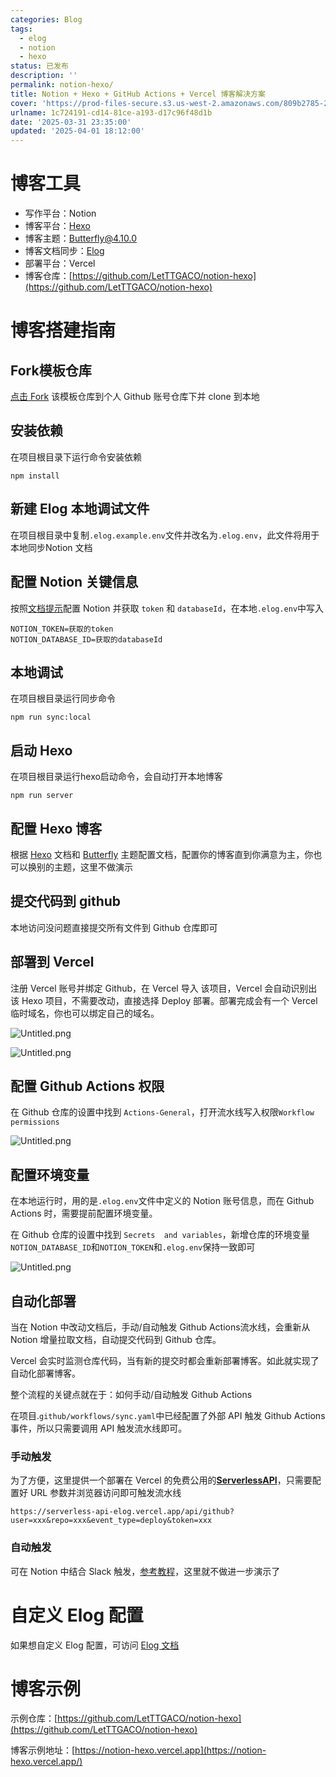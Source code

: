 ```yaml
---
categories: Blog
tags:
  - elog
  - notion
  - hexo
status: 已发布
description: ''
permalink: notion-hexo/
title: Notion + Hexo + GitHub Actions + Vercel 博客解决方案
cover: 'https://prod-files-secure.s3.us-west-2.amazonaws.com/809b2785-2afd-42d1-9139-e6f17eaa52c1/dc3ab2f7-66cb-4a5c-91bd-0c775b8e2aa5/%E5%B9%BD%E7%81%B5%E5%85%AC%E4%B8%BB.jpg?X-Amz-Algorithm=AWS4-HMAC-SHA256&X-Amz-Content-Sha256=UNSIGNED-PAYLOAD&X-Amz-Credential=ASIAZI2LB466Q5JJ6X4Z%2F20250401%2Fus-west-2%2Fs3%2Faws4_request&X-Amz-Date=20250401T110418Z&X-Amz-Expires=3600&X-Amz-Security-Token=IQoJb3JpZ2luX2VjEFMaCXVzLXdlc3QtMiJGMEQCIEXc7HFWTWA1O29a%2B01cp3sgwY8WJ%2B%2FuyKhsduqut16FAiBNgjgS%2BJX1INnNv5lTZVOGl91hDHraN%2FRDqeLI6cSmXSqIBAi8%2F%2F%2F%2F%2F%2F%2F%2F%2F%2F8BEAAaDDYzNzQyMzE4MzgwNSIMPPtysWyes9YB%2FRIDKtwDlVw2gLhNsFdR%2BJXzPXbLfLqghL54HZvCqhJDYcjz53j4%2FRsaZBPf3K%2BeQ5JLRxMVcdT4o8TFYeWtQXQSDb3v88AvMVT0C1fAoMLI0hwl6It0c9KH59lMtuvDUQWqamxMP%2BEnaorYiNUwDbQuJakEDD9boSHYQC6bsbItK3IM1yAhK%2FEuZ9WmNIvolNF9arDAAt00fBkYfY%2FnW9xwuDT5BIb5u0xuY%2FoUkqHEnlxD%2BSQt1iQxDihQCna%2Frf7qI83Eb7fIYmjZQi7IbjP1g08887tohL%2BuFc0xytv4QXzFUbCmWRSP2LmYYpuO%2BDqF%2F%2Fepxt9QqBBqDd%2FfiGx8RuNZ0LifgxaorMNfsNuY7%2Fr69wFkEDa3VTCicqH7%2Fy2LKEpWLzne53qFJ5gJF%2BFezk45XWBRoOrpmZwon6uEFt9dT6J%2BgOzPGwEJ%2F%2FvF2Y6ijhnBBJEi7ip4Zuh6rbV%2F1PDHysMSueJVkzNGUo9DLajqkEb13VsFQrNjsBFwXpMdh0viou2R7d5gzQvJlOOsElYOXABCBS3Uf721DUG6zCsqx%2Fv9c%2BNFSPWSOqeikuooNtFMx93KfKpIKKsaizYBAp%2BNG8%2BgSCfGb9DUL2L%2BfbU6KgwnoEmlQgAIcoXcljMwx4OvvwY6pgH%2BXVCj5TAJbTvb64h%2B158AGCLrSMuoIREoE0%2BVfcRO0VTfZVcgI4OgdF0%2BHwSCqHinieWKmaequda7kLHvkBLXGwStp94dTO9dFej41tNKDE43UIrl2XZXdOuA8a0kRDk0SwQ3oONtsoF7sG7tmrWS9kLYygmaV%2FwsHhsaa0ETvPFlAIJ%2FhOP4%2Bmeo5%2BfR6M%2BSUyJiMrvN9Hi507OTjkCqF9jS27wZ&X-Amz-Signature=01b78f8beca0c61d976e0f0dc678d0172ffbe7ad48f93cc779c9bd89edfb9f9c&X-Amz-SignedHeaders=host&x-id=GetObject'
urlname: 1c724191-cd14-81ce-a193-d17c96f48d1b
date: '2025-03-31 23:35:00'
updated: '2025-04-01 18:12:00'
---
```


# 博客工具

- 写作平台：Notion
- 博客平台：[Hexo](https://hexo.io/)
- 博客主题：[Butterfly@4.10.0](https://github.com/jerryc127/hexo-theme-butterfly)
- 博客文档同步：[Elog](https://github.com/LetTTGACO/elog)
- 部署平台：Vercel
- 博客仓库：[https://github.com/LetTTGACO/notion-hexo](https://github.com/LetTTGACO/notion-hexo)

# 博客搭建指南


## Fork模板仓库


[点击 Fork](https://github.com/elog-x/notion-hexo/fork) 该模板仓库到个人 Github 账号仓库下并 clone 到本地


## 安装依赖


在项目根目录下运行命令安装依赖


```shell
npm install
```


## 新建 Elog 本地调试文件


在项目根目录中复制`.elog.example.env`文件并改名为`.elog.env`，此文件将用于本地同步Notion 文档


## 配置 Notion 关键信息


按照[文档提示](https://elog.1874.cool/notion/gvnxobqogetukays#notion)配置 Notion 并获取 `token` 和 `databaseId`，在本地`.elog.env`中写入


```plain text
NOTION_TOKEN=获取的token
NOTION_DATABASE_ID=获取的databaseId
```


## 本地调试


在项目根目录运行同步命令


```shell
npm run sync:local
```


## 启动 Hexo


在项目根目录运行hexo启动命令，会自动打开本地博客


```shell
npm run server
```


## 配置 Hexo 博客


根据 [Hexo](https://hexo.io/) 文档和 [Butterfly](https://github.com/jerryc127/hexo-theme-butterfly) 主题配置文档，配置你的博客直到你满意为主，你也可以换别的主题，这里不做演示


## 提交代码到 github


本地访问没问题直接提交所有文件到 Github 仓库即可


## 部署到 Vercel


注册 Vercel 账号并绑定 Github，在 Vercel 导入 该项目，Vercel 会自动识别出该 Hexo 项目，不需要改动，直接选择 Deploy 部署。部署完成会有一个 Vercel 临时域名，你也可以绑定自己的域名。


![Untitled.png](../images/c283a83904894fe6bfaa24584cb6a86a.png)


![Untitled.png](../images/eceaaa23506d5f0d9210e8aa61d60205.png)


## 配置 Github Actions 权限


在 Github 仓库的设置中找到 `Actions-General`，打开流水线写入权限`Workflow permissions`


![Untitled.png](../images/53b8359150ff5294ad1e88d4638940eb.png)


## 配置环境变量


在本地运行时，用的是`.elog.env`文件中定义的 Notion 账号信息，而在 Github Actions 时，需要提前配置环境变量。


在 Github 仓库的设置中找到 `Secrets  and variables`，新增仓库的环境变量`NOTION_DATABASE_ID`和`NOTION_TOKEN`和`.elog.env`保持一致即可


![Untitled.png](../images/1c753720f799016f8edb30176253f472.png)


## 自动化部署


当在 Notion 中改动文档后，手动/自动触发 Github Actions流水线，会重新从 Notion 增量拉取文档，自动提交代码到 Github 仓库。


Vercel 会实时监测仓库代码，当有新的提交时都会重新部署博客。如此就实现了自动化部署博客。


整个流程的关键点就在于：如何手动/自动触发 Github Actions


在项目.`github/workflows/sync.yaml`中已经配置了外部 API 触发 Github Actions 事件，所以只需要调用 API 触发流水线即可。


### 手动触发


为了方便，这里提供一个部署在 Vercel 的免费公用的[**ServerlessAPI**](https://github.com/elog-x/serverless-api)，只需要配置好 URL 参数并浏览器访问即可触发流水线


```shell
https://serverless-api-elog.vercel.app/api/github?user=xxx&repo=xxx&event_type=deploy&token=xxx
```


### 自动触发


可在 Notion 中结合 Slack 触发，[参考教程](https://elog.1874.cool/notion/vy55q9xwlqlsfrvk)，这里就不做进一步演示了


# 自定义 Elog 配置


如果想自定义 Elog 配置，可访问 [Elog 文档](https://elog.1874.cool/)


# 博客示例


示例仓库：[https://github.com/LetTTGACO/notion-hexo](https://github.com/LetTTGACO/notion-hexo)


博客示例地址：[https://notion-hexo.vercel.app](https://notion-hexo.vercel.app/)

